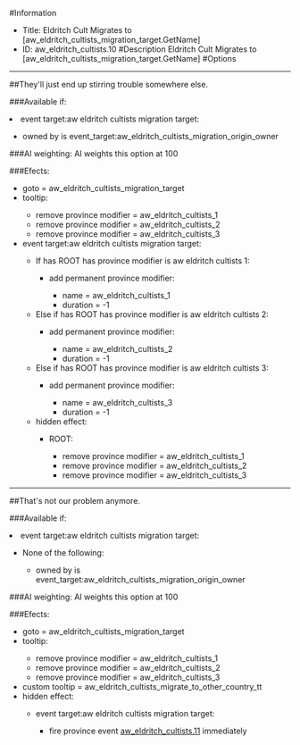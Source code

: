 #Information
 - Title: Eldritch Cult Migrates to [aw_eldritch_cultists_migration_target.GetName]
 - ID: aw_eldritch_cultists.10
#Description
Eldritch Cult Migrates to [aw_eldritch_cultists_migration_target.GetName]
#Options

___
##They'll just end up stirring trouble somewhere else.

###Available if:
<li>event target:aw eldritch cultists migration target:</li><ul><li>owned by is event_target:aw_eldritch_cultists_migration_origin_owner</li></ul>

###AI weighting:
AI weights this option at 100


###Efects:<ul><li>goto = aw_eldritch_cultists_migration_target</li><li>tooltip:</li><ul><li>remove province modifier = aw_eldritch_cultists_1</li><li>remove province modifier = aw_eldritch_cultists_2</li><li>remove province modifier = aw_eldritch_cultists_3</li></ul><li>event target:aw eldritch cultists migration target:</li><ul><li>If has ROOT has province modifier is aw eldritch cultists 1:</li><ul><li>add permanent province modifier:</li><ul><li>name = aw_eldritch_cultists_1</li><li>duration = -1</li></ul></ul><li>Else if has ROOT has province modifier is aw eldritch cultists 2:</li><ul><li>add permanent province modifier:</li><ul><li>name = aw_eldritch_cultists_2</li><li>duration = -1</li></ul></ul><li>Else if has ROOT has province modifier is aw eldritch cultists 3:</li><ul><li>add permanent province modifier:</li><ul><li>name = aw_eldritch_cultists_3</li><li>duration = -1</li></ul></ul><li>hidden effect:</li><ul><li>ROOT:</li><ul><li>remove province modifier = aw_eldritch_cultists_1</li><li>remove province modifier = aw_eldritch_cultists_2</li><li>remove province modifier = aw_eldritch_cultists_3</li></ul></ul></ul></ul>

___
##That's not our problem anymore.

###Available if:
<li>event target:aw eldritch cultists migration target:</li><ul><li>None of the following:</li><ul><li>owned by is event_target:aw_eldritch_cultists_migration_origin_owner</li></ul></ul>

###AI weighting:
AI weights this option at 100


###Efects:<ul><li>goto = aw_eldritch_cultists_migration_target</li><li>tooltip:</li><ul><li>remove province modifier = aw_eldritch_cultists_1</li><li>remove province modifier = aw_eldritch_cultists_2</li><li>remove province modifier = aw_eldritch_cultists_3</li></ul><li>custom tooltip = aw_eldritch_cultists_migrate_to_other_country_tt</li><li>hidden effect:</li><ul><li>event target:aw eldritch cultists migration target:</li><ul><li>fire province event [aw_eldritch_cultists.11](aw_eldritch_cultists.11_slug) immediately </li></ul></ul></ul>
